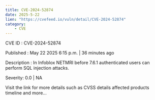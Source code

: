 ```yaml
---
title: CVE-2024-52874
date: 2025-5-22
lien: "https://cvefeed.io/vuln/detail/CVE-2024-52874"
category:
    - CVE
---
```


CVE ID : CVE-2024-52874

Published :  May 22
2025
6:15 p.m. | 36 minutes ago

Description : In Infoblox NETMRI before 7.6.1
authenticated users can perform SQL injection attacks.

Severity: 0.0 | NA

Visit the link for more details
such as CVSS details
affected products
timeline
and more...
